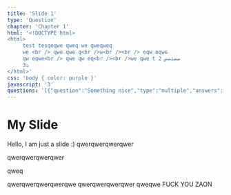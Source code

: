 ```yaml
---
title: 'Slide 1'
type: 'Question'
chapter: 'Chapter 1'
html: '<!DOCTYPE html><html>     test tesqeqwe qweq we qweqweq     we <br /> qwe qwe q<br />w<br /><br /> eqw eqwe      qw eqwe<br /> qwe qw eq<br /><br />we qwe t 2 صضثضص     ث3</html>'
css: 'body { color: purple }'
javascript: '3'
questions: '[{"question":"Something nice","type":"multiple","answers":[{"title":"This is the correct answer2","correct":true},{"title":"This is the wrong answer","correct":false},{"title":"This is could also be correct answer","correct":false}]}]'
---
```


# My Slide
Hello,
I am just a slide :)
qwerqwerqwerqwer

qwerqwerqwerqwer

qweq

qwerqwerqwerqwerqwe
qwerqwerqwerqwer
qweqwe
FUCK YOU ZAON

